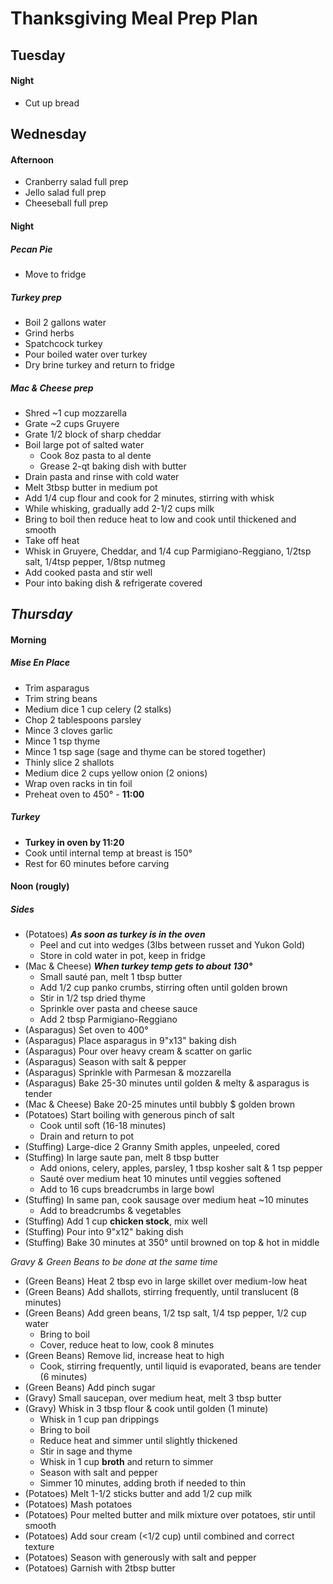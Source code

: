 # Thanksgiving Meal Prep Plan

## Tuesday
#### Night
* Cut up bread

## Wednesday
#### Afternoon
* Cranberry salad full prep
* Jello salad full prep
* Cheeseball full prep
#### Night
##### Pecan Pie
* Move to fridge
##### Turkey prep
* Boil 2 gallons water
* Grind herbs
* Spatchcock turkey
* Pour boiled water over turkey
* Dry brine turkey and return to fridge
##### Mac & Cheese prep
* Shred ~1 cup mozzarella
* Grate ~2 cups Gruyere
* Grate 1/2 block of sharp cheddar
* Boil large pot of salted water
    * Cook 8oz pasta to al dente
    * Grease 2-qt baking dish with butter
* Drain pasta and rinse with cold water
* Melt 3tbsp butter in medium pot
* Add 1/4 cup flour and cook for 2 minutes, stirring with whisk
* While whisking, gradually add 2-1/2 cups milk
* Bring to boil then reduce heat to low and cook until thickened and smooth
* Take off heat
* Whisk in Gruyere, Cheddar, and 1/4 cup Parmigiano-Reggiano, 1/2tsp salt, 1/4tsp pepper, 1/8tsp nutmeg
* Add cooked pasta and stir well
* Pour into baking dish & refrigerate covered

## *Thursday*
#### Morning
##### Mise En Place
* Trim asparagus
* Trim string beans
* Medium dice 1 cup celery (2 stalks)
* Chop 2 tablespoons parsley
* Mince 3 cloves garlic
* Mince 1 tsp thyme
* Mince 1 tsp sage (sage and thyme can be stored together)
* Thinly slice 2 shallots
* Medium dice 2 cups yellow onion (2 onions)
* Wrap oven racks in tin foil
* Preheat oven to 450° - **11:00**
##### Turkey
* **Turkey in oven by 11:20**
* Cook until internal temp at breast is 150°
* Rest for 60 minutes before carving
#### Noon (rougly)
##### Sides
* (Potatoes) ***As soon as turkey is in the oven***
    * Peel and cut into wedges (3lbs between russet and Yukon Gold)
    * Store in cold water in pot, keep in fridge
* (Mac & Cheese) ***When turkey temp gets to about 130°***
    * Small sauté pan, melt 1 tbsp butter
    * Add 1/2 cup panko crumbs, stirring often until golden brown
    * Stir in 1/2 tsp dried thyme
    * Sprinkle over pasta and cheese sauce
    * Add 2 tbsp Parmigiano-Reggiano
* (Asparagus) Set oven to 400°
* (Asparagus) Place asparagus in 9"x13" baking dish
* (Asparagus) Pour over heavy cream & scatter on garlic
* (Asparagus) Season with salt & pepper
* (Asparagus) Sprinkle with Parmesan & mozzarella
* (Asparagus) Bake 25-30 minutes until golden & melty & asparagus is tender
* (Mac & Cheese) Bake 20-25 minutes until bubbly $ golden brown
* (Potatoes) Start boiling with generous pinch of salt
    * Cook until soft (16-18 minutes)
    * Drain and return to pot
* (Stuffing) Large-dice 2 Granny Smith apples, unpeeled, cored
* (Stuffing) In large saute pan, melt 8 tbsp butter
    * Add onions, celery, apples, parsley, 1 tbsp kosher salt &  1 tsp pepper
    * Sauté over medium heat 10 minutes until veggies softened
    * Add to 16 cups breadcrumbs in large bowl
* (Stuffing) In same pan, cook sausage over medium heat ~10 minutes
    * Add to breadcrumbs & vegetables
* (Stuffing) Add 1 cup **chicken stock**, mix well
* (Stuffing) Pour into 9"x12" baking dish
* (Stuffing) Bake 30 minutes at 350° until browned on top & hot in middle

*Gravy & Green Beans to be done at the same time*
* (Green Beans) Heat 2 tbsp evo in large skillet over medium-low heat
* (Green Beans) Add shallots, stirring frequently, until translucent (8 minutes)
* (Green Beans) Add green beans, 1/2 tsp salt, 1/4 tsp pepper, 1/2 cup water
    * Bring to boil
    * Cover, reduce heat to low, cook 8 minutes
* (Green Beans) Remove lid, increase heat to high
    * Cook, stirring frequently, until liquid is evaporated, beans are tender (6 minutes)
* (Green Beans) Add pinch sugar
* (Gravy) Small saucepan, over medium heat, melt 3 tbsp butter
* (Gravy) Whisk in 3 tbsp flour & cook until golden (1 minute)
    * Whisk in 1 cup pan drippings
    * Bring to boil
    * Reduce heat and simmer until slightly thickened
    * Stir in sage and thyme
    * Whisk in 1 cup **broth** and return to simmer
    * Season with salt and pepper
    * Simmer 10 minutes, adding broth if needed to thin
* (Potatoes) Melt 1-1/2 sticks butter and add 1/2 cup milk
* (Potatoes) Mash potatoes
* (Potatoes) Pour melted butter and milk mixture over potatoes, stir until smooth
* (Potatoes) Add sour cream (<1/2 cup) until combined and correct texture
* (Potatoes) Season with generously with salt and pepper
* (Potatoes) Garnish with 2tbsp butter
